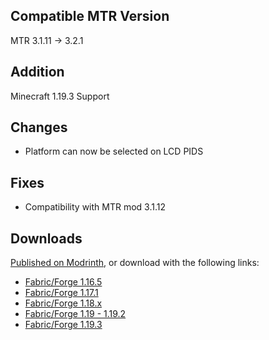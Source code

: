 ## Compatible MTR Version
MTR 3.1.11 -> 3.2.1

## Addition
Minecraft 1.19.3 Support

## Changes
* Platform can now be selected on LCD PIDS

## Fixes
* Compatibility with MTR mod 3.1.12

## Downloads
[Published on Modrinth](https://modrinth.com/mod/jcm/versions), or download with the following links:

- [Fabric/Forge 1.16.5](https://joban.org/JCM/1.1.8/Joban-Client-Mod-1.16.5-1.1.8.jar)
- [Fabric/Forge 1.17.1](https://joban.org/JCM/1.1.8/Joban-Client-Mod-1.17.1-1.1.8.jar)
- [Fabric/Forge 1.18.x](https://joban.org/JCM/1.1.8/Joban-Client-Mod-1.18.2-1.1.8.jar)
- [Fabric/Forge 1.19 - 1.19.2](https://joban.org/JCM/1.1.8/Joban-Client-Mod-1.19.2-1.1.8.jar)
- [Fabric/Forge 1.19.3](https://joban.org/JCM/1.1.8/Joban-Client-Mod-1.19.3-1.1.8.jar)
